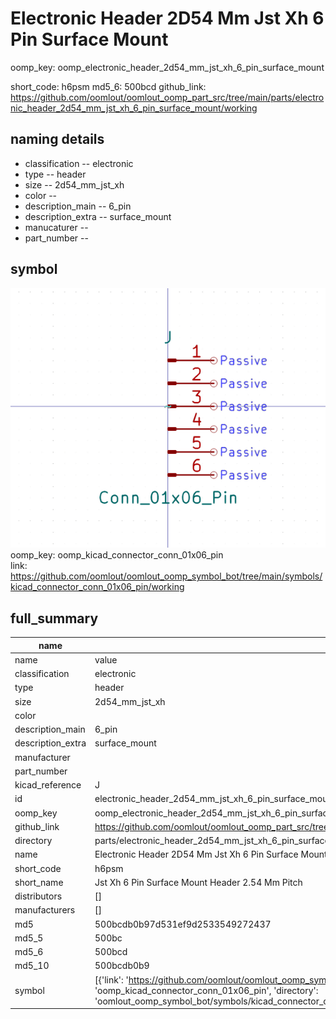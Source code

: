 # Electronic Header 2D54 Mm Jst Xh 6 Pin Surface Mount
oomp_key: oomp_electronic_header_2d54_mm_jst_xh_6_pin_surface_mount 


short_code: h6psm
md5_6: 500bcd
github_link: https://github.com/oomlout/oomlout_oomp_part_src/tree/main/parts/electronic_header_2d54_mm_jst_xh_6_pin_surface_mount/working
## naming details
* classification -- electronic
* type -- header
* size -- 2d54_mm_jst_xh
* color -- 
* description_main -- 6_pin
* description_extra -- surface_mount
* manucaturer -- 
* part_number -- 



## symbol

![](symbol/0/working/working_600.png)  
oomp_key: oomp_kicad_connector_conn_01x06_pin  
link: https://github.com/oomlout/oomlout_oomp_symbol_bot/tree/main/symbols/kicad_connector_conn_01x06_pin/working  


## full_summary
| name | value | 
| --- | --- | 
| name | value | 
| classification | electronic | 
| type | header | 
| size | 2d54_mm_jst_xh | 
| color |  | 
| description_main | 6_pin | 
| description_extra | surface_mount | 
| manufacturer |  | 
| part_number |  | 
| kicad_reference | J | 
| id | electronic_header_2d54_mm_jst_xh_6_pin_surface_mount | 
| oomp_key | oomp_electronic_header_2d54_mm_jst_xh_6_pin_surface_mount | 
| github_link | https://github.com/oomlout/oomlout_oomp_part_src/tree/main/parts/electronic_header_2d54_mm_jst_xh_6_pin_surface_mount/working | 
| directory | parts/electronic_header_2d54_mm_jst_xh_6_pin_surface_mount | 
| name | Electronic Header 2D54 Mm Jst Xh 6 Pin Surface Mount | 
| short_code | h6psm | 
| short_name | Jst Xh 6 Pin Surface Mount Header 2.54 Mm Pitch | 
| distributors | [] | 
| manufacturers | [] | 
| md5 | 500bcdb0b97d531ef9d2533549272437 | 
| md5_5 | 500bc | 
| md5_6 | 500bcd | 
| md5_10 | 500bcdb0b9 | 
| symbol | [{'link': 'https://github.com/oomlout/oomlout_oomp_symbol_bot/tree/main/symbols/kicad_connector_conn_01x06_pin', 'oomp_key': 'oomp_kicad_connector_conn_01x06_pin', 'directory': 'oomlout_oomp_symbol_bot/symbols/kicad_connector_conn_01x06_pin//working/working.kicad_sym'}] | 
